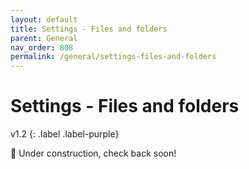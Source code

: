```yaml
---
layout: default
title: Settings - Files and folders
parent: General
nav_order: 808
permalink: /general/settings-files-and-folders
---
```


# Settings - Files and folders
v1.2
{: .label .label-purple}

🚧 Under construction, check back soon!